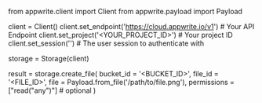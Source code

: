 from appwrite.client import Client
from appwrite.payload import Payload

client = Client()
client.set_endpoint('https://cloud.appwrite.io/v1') # Your API Endpoint
client.set_project('<YOUR_PROJECT_ID>') # Your project ID
client.set_session('') # The user session to authenticate with

storage = Storage(client)

result = storage.create_file(
    bucket_id = '<BUCKET_ID>',
    file_id = '<FILE_ID>',
    file = Payload.from_file('/path/to/file.png'),
    permissions = ["read("any")"] # optional
)
